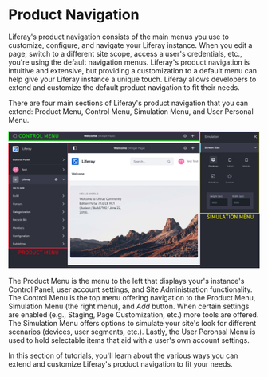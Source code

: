 # Product Navigation [](id=product-navigation)

Liferay's product navigation consists of the main menus you use to customize,
configure, and navigate your Liferay instance. When you edit a page, switch
to a different site scope, access a user's credentials, etc., you're using the 
default navigation menus. Liferay's product navigation is intuitive and 
extensive, but providing a customization to a default menu can help give your 
Liferay instance a unique touch. Liferay allows developers to extend and 
customize the default product navigation to fit their needs.

There are four main sections of Liferay's product navigation that you can
extend: Product Menu, Control Menu, Simulation Menu, and User Personal Menu.

![Figure 1: The main product navigation menus include the Product Menu, Control Menu, and Simulation Menu.](../../images/product-navigation-summary.png)

The Product Menu is the menu to the left that displays your's instance's 
Control Panel, user account settings, and Site Administration functionality. 
The Control Menu is the top menu offering navigation to the Product Menu, 
Simulation Menu (the right menu), and *Add* button. When certain settings are 
enabled (e.g., Staging, Page Customization, etc.) more tools are offered. The 
Simulation Menu offers options to simulate your site's look for different scenarios (devices, user segments, etc.). Lastly, the User Peronsal Menu is used to hold selectable items that aid with a user's own account settings.

In this section of tutorials, you'll learn about the various ways you can extend
and customize Liferay's product navigation to fit your needs.
